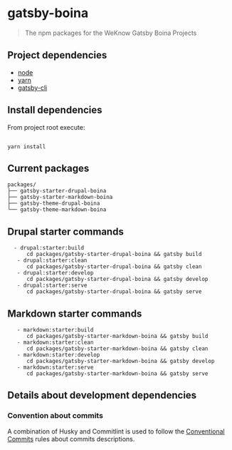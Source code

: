 # gatsby-boina

> The npm packages for the WeKnow Gatsby Boina Projects

## Project dependencies

- [node](https://nodejs.org/en/download/)
- [yarn](https://yarnpkg.com/en/)
- [gatsby-cli](https://www.gatsbyjs.org/tutorial/part-zero/#install-gatsby-cli)

## Install dependencies

From project root execute:

```shell

yarn install
```

## Current packages

```
packages/
├── gatsby-starter-drupal-boina
├── gatsby-starter-markdown-boina
├── gatsby-theme-drupal-boina
└── gatsby-theme-markdown-boina
```

## Drupal starter commands

```
  - drupal:starter:build
      cd packages/gatsby-starter-drupal-boina && gatsby build
   - drupal:starter:clean
      cd packages/gatsby-starter-drupal-boina && gatsby clean
   - drupal:starter:develop
      cd packages/gatsby-starter-drupal-boina && gatsby develop
   - drupal:starter:serve
      cd packages/gatsby-starter-drupal-boina && gatsby serve
```

## Markdown starter commands

```
   - markdown:starter:build
      cd packages/gatsby-starter-markdown-boina && gatsby build
   - markdown:starter:clean
      cd packages/gatsby-starter-markdown-boina && gatsby clean
   - markdown:starter:develop
      cd packages/gatsby-starter-markdown-boina && gatsby develop
   - markdown:starter:serve
      cd packages/gatsby-starter-markdown-boina && gatsby serve
```

## Details about development dependencies

### Convention about commits

A combination of Husky and Commitlint is used to follow the [Conventional Commits](https://www.conventionalcommits.org/en/v1.0.0-beta.2/#why-use-conventional-commits) rules about commits descriptions.
